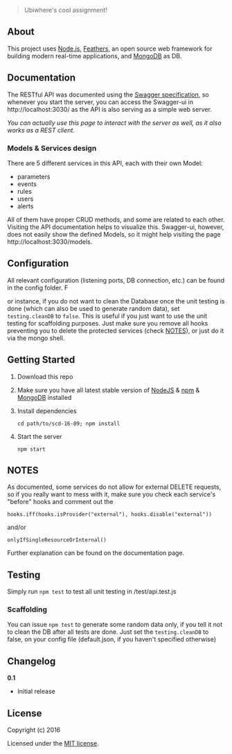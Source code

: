 > Ubiwhere&#39;s cool assignment!

## About

This project uses [Node.js](https://nodejs.org/en/), [Feathers](http://feathersjs.com), an open source web framework for building modern real-time applications, and [MongoDB](https://www.mongodb.com) as DB.

## Documentation

The RESTful API was documented using the [Swagger specification](http://swagger.io/), so whenever you start the server, you can access the Swagger-ui in http://localhost:3030/ as the API is also serving as a simple web server.

*You can actually use this page to interact with the server as well, as it also works as a REST client.*

### Models & Services design

There are 5 different services in this API, each with their own Model:
* parameters
* events
* rules
* users
* alerts

All of them have proper CRUD methods, and some are related to each other. Visiting the API documentation helps to visualize this. Swagger-ui, however, does not easily show the defined Models, so it might help visiting the page http://localhost:3030/models.

## Configuration

All relevant configuration (listening ports, DB connection, etc.) can be found in the config folder. F

or instance, if you do not want to clean the Database once the unit testing is done (which can also be used to generate random data),
set `testing.cleanDB` to `false`. This is useful if you just want to use the unit testing for scaffolding purposes. Just make sure you remove all hooks preventing you to delete the protected services (check [NOTES](#notes)), or just do it via the mongo shell.


## Getting Started

1. Download this repo

2. Make sure you have all latest stable version of [NodeJS](https://nodejs.org/) & [npm](https://www.npmjs.com/) & [MongoDB](https://www.mongodb.com/download-center?jmp=nav) installed

3. Install dependencies

    ```
    cd path/to/scd-16-09; npm install
    ```

4. Start the server

    ```
    npm start
    ```

## NOTES

As documented, some services do not allow for external DELETE requests, so if you really want to mess with it, make sure you check each service's "before" hooks and comment out the
```
hooks.iff(hooks.isProvider("external"), hooks.disable("external"))
```
and/or
```
onlyIfSingleResourceOrInternal()
```
Further explanation can be found on the documentation page.

## Testing

Simply run `npm test` to test all unit testing in /test/api.test.js
### Scaffolding

You can issue `npm test` to generate some random data only, if you tell it not to clean the DB after all tests are done. Just set the `testing.cleanDB` to false, on your config file (default.json, if you haven't specified otherwise)


## Changelog

__0.1__

- Initial release

## License

Copyright (c) 2016

Licensed under the [MIT license](LICENSE).
